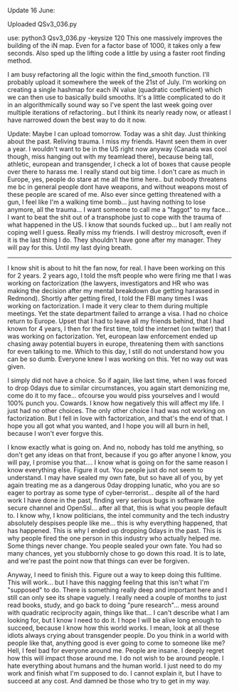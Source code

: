Update 16 June:

Uploaded QSv3_036.py 

use: python3 Qsv3_036.py -keysize 120
This one massively improves the building of the iN map. Even for a factor base of 1000, it takes only a few seconds. 
Also sped up the lifting code a little by using a faster root finding method.

I am busy refactoring all the logic within the find_smooth function. I'll probably upload it somewhere the week of the 21st of July. 
I'm working on creating a single hashmap for each iN value (quadratic coefficient) which we can then use to basically build smooths. 
It's a little complicated to do it in an algorithmically sound way so I've spent the last week going over multiple iterations of refactoring.. but I think its nearly ready now, or atleast I have narrowed down the best way to do it now.

Update: Maybe I can upload tomorrow. Today was a shit day. Just thinking about the past. Reliving trauma. I miss my friends. Havnt seen them in over a year. I wouldn't want to be in the US right now anyway (Canada was cool though, miss hanging out with my teamlead there), because being tall, athletic, european and transgender, I check a lot of boxes that cause people over there to harass me. I really stand out big time. I don't care as much in Europe, yes, people do stare at me all the time here.. but nobody threatens me bc in general people dont have weapons, and without weapons most of these people are scared of me. Also ever since getting threatened with a gun, I feel like I'm a walking time bomb... just having nothing to lose anymore, all the trauma... I want someone to call me a "faggot" to my face... I want to beat the shit out of a transphobe just to cope with the trauma of what happened in the US. I know that sounds fucked up... but I am really not coping well I guess. Really miss my friends. I will destroy microsoft, even if it is the last thing I do. They shouldn't have gone after my manager. They will pay for this. Until my last dying breath.

--------------------------------------------------------------------------------------------------------------------
I know shit is about to hit the fan now, for real.
I have been working on this for 2 years. 
2 years ago, I told the msft people who were firing me that I was working on factorization (the lawyers, investigators and HR who was making the decision after my mental breakdown due getting harassed in Redmond).
Shortly after getting fired, I told the FBI many times I was working on factorization. I made it very clear to them during multiple meetings. Yet the state department failed to arrange a visa.
I had no choice return to Europe. 
Upset that I had to leave all my friends behind, that I had known for 4 years, I then for the first time, told the internet (on twitter) that I was working on factorization.
Yet, european law enforcement ended up chasing away potential buyers in europe, threatening them with sanctions for even talking to me. Which to this day, I still do not understand how you can be so dumb.
Everyone knew I was working on this. Yet no way out was given.

I simply did not have a choice. So if again, like last time, when I was forced to drop 0days due to similar circumstances, you again start demonizing me, come do it to my face... ofcourse you would piss yourselves and I would 100% punch you. Cowards.
I know how negatively this will affect my life. I just had no other choices. The only other choice I had was not working on factorization. But I fell in love with factorization, and that's the end of that.
I hope you all got what you wanted, and I hope you will all burn in hell, because I won't ever forgve this.

I know exactly what is going on. And no, nobody has told me anything, so don't get any ideas on that front, because if you go after anyone I know, you will pay, I promise you that.... I know what is going on for the same reason I know everything else. Figure it out. You people just do not seem to understand. I may have sealed my own fate, but so have all of you, by yet again treating me as a dangerous 0day dropping lunatic, who you are so eager to portray as some type of cyber-terrorist... despite all of the hard work I have done in the past, finding very serious bugs in software like secure channel and OpenSsl... after all that, this is what you people default to. I know why, I know politicians, the intel community and the tech industry absolutely despises people like me... this is why everything happened, that has happened. This is why I ended up dropping 0days in the past. This is why people fired the one person in this industry who actually helped me. Some things never change. You people sealed your own fate. You had so many chances, yet you stubbornly chose to go down this road. It is to late, and we're past the point now that things can ever be forgiven. 

Anyway, I need to finish this. Figure out a way to keep doing this fulltime. This will work... but I have this nagging feeling that this isn't what I'm "supposed" to do. There is something really deep and important here and I still can only see its shape vaguely. I really need a couple of months to just read books, study, and go back to doing "pure research"... mess around with quadratic reciprocity again, things like that... I can't describe what I am looking for, but I know I need to do it. I hope I will be alive long enough to succeed, because I know how this world works. I mean, look at all these idiots always crying about transgender people. Do you think in a world with people like that, anything good is ever going to come to someone like me? Hell, I feel bad for everyone around me. People are insane. I deeply regret how this will impact those around me. I do not wish to be around people. I hate everything about humans and the human world. I just need to do my work and finish what I'm supposed to do. I cannot explain it, but I have to succeed at any cost. And damned be those who try to get in my way.
